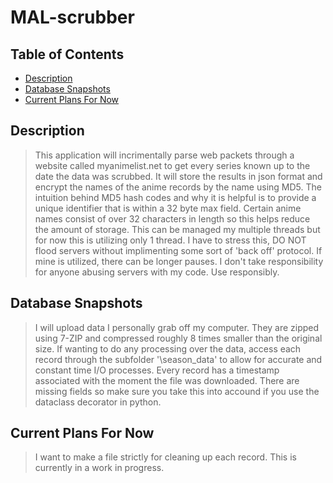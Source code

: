 # MAL-scrubber

## Table of Contents

* [Description](https://github.com/Dr1p5ter/MAL-scrubber#Description)
* [Database Snapshots](https://github.com/Dr1p5ter/MAL-scrubber#Database_Snapshots)
* [Current Plans For Now](https://github.com/Dr1p5ter/MAL-scrubber#Current_Plans_For_Now)

## Description

> This application will incrimentally parse web packets through a website called myanimelist.net to get every series known up to the date the data was scrubbed. It will store the results in json format and encrypt the names of the anime records by the name using MD5.
> The intuition behind MD5 hash codes and why it is helpful is to provide a unique identifier that is within a 32 byte max field. Certain anime names consist of over 32 characters in length so this helps reduce the amount of storage. This can be managed my multiple
> threads but for now this is utilizing only 1 thread. I have to stress this, DO NOT flood servers without implimenting some sort of 'back off' protocol. If mine is utilized, there can be longer pauses. I don't take responsibility for anyone abusing servers with my
> code. Use responsibly.

## Database Snapshots

> I will upload data I personally grab off my computer. They are zipped using 7-ZIP and compressed roughly 8 times smaller than the original size. If wanting to do any processing over the data, access each record through the subfolder '\season_data' to allow for
> accurate and constant time I/O processes. Every record has a timestamp associated with the moment the file was downloaded. There are missing fields so make sure you take this into accound if you use the dataclass decorator in python.

## Current Plans For Now

> I want to make a file strictly for cleaning up each record. This is currently in a work in progress.
